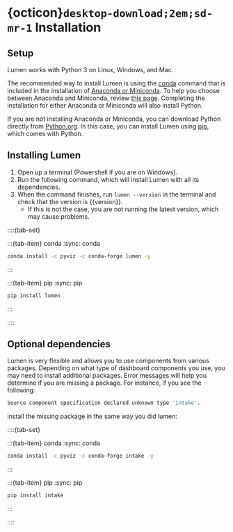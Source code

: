 # {octicon}`desktop-download;2em;sd-mr-1` Installation

## Setup

Lumen works with Python 3 on Linux, Windows, and Mac.

The recommended way to install Lumen is using the [conda](https://docs.conda.io/projects/conda/en/latest/index.html) command that is included in the installation of [Anaconda or Miniconda](https://conda.io/projects/conda/en/latest/user-guide/install/index.html). To help you choose between Anaconda and Miniconda, review [this page](https://docs.conda.io/projects/conda/en/latest/user-guide/install/download.html#anaconda-or-miniconda). Completing the installation for either Anaconda or Miniconda will also install Python.

If you are not installing Anaconda or Miniconda, you can download Python directly from [Python.org](https://www.python.org/downloads/). In this case, you can install Lumen using [pip](https://pip.pypa.io/en/stable/), which comes with Python.

## Installing Lumen

1. Open up a terminal (Powershell if you are on Windows).
2. Run the following command, which will install Lumen with all its dependencies.
3. When the command finishes, run `lumen --version` in the terminal and check that the version is {{version}}.
    - If this is not the case, you are not running the latest version, which may cause problems.

::::{tab-set}

:::{tab-item} conda
:sync: conda

``` bash
conda install -c pyviz -c conda-forge lumen -y
```
:::

:::{tab-item} pip
:sync: pip

``` bash
pip install lumen
```
:::

::::


## Optional dependencies

Lumen is very flexible and allows you to use components from various packages. Depending on what type of dashboard components you use, you may need to install additional packages. Error messages will help you determine if you are missing a package. For instance, if you see the following:

``` bash
Source component specification declared unknown type 'intake'.
```

install the missing package in the same way you did lumen:

::::{tab-set}

:::{tab-item} conda
:sync: conda

``` bash
conda install -c pyviz -c conda-forge intake -y
```
:::

:::{tab-item} pip
:sync: pip

``` bash
pip install intake
```
:::

::::
